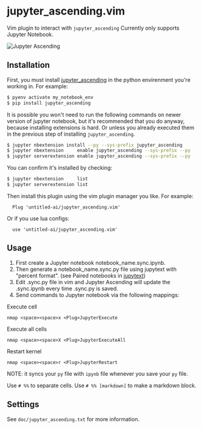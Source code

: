 # jupyter_ascending.vim

Vim plugin to interact with `jupyter_ascending`
Currently only supports Jupyter Notebook.

![Jupyter Ascending](./media/simple_jupyter_ascending.gif)


## Installation

First, you must install [jupyter_ascending](https://github.com/untitled-ai/jupyter_ascending) in the python envirenment you're working in. For example:
```bash
$ pyenv activate my_notebook_env
$ pip install jupyter_ascending
```

It is possible you won't need to run the following commands on newer version of jupyter notebook, but it's recommended that you do anyway, because installing extensions is hard. Or unless you already executed them in the previous step of installing `jupyter_ascending`.
```bash
$ jupyter nbextension install --py --sys-prefix jupyter_ascending
$ jupyter nbextension     enable jupyter_ascending --sys-prefix --py
$ jupyter serverextension enable jupyter_ascending --sys-prefix --py
```

You can confirm it's installed by checking:
```bash
$ jupyter nbextension     list
$ jupyter serverextension list
```

Then install this plugin using the vim plugin manager you like. For example:

```
  Plug 'untitled-ai/jupyter_ascending.vim'
```

Or if you use lua configs:
```
  use 'untitled-ai/jupyter_ascending.vim'
```

## Usage
1) First create a Jupyter notebook notebook_name.sync.ipynb.
2) Then generate a notebook_name.sync.py file using jupytext with "percent format". (see Paired notebooks in [jupytext](https://github.com/mwouts/jupytext))
3) Edit .sync.py file in vim and Jupyter Ascending will update the .sync.ipynb every time .sync.py is saved.
4) Send commands to Jupyter notebook via the following mappings:

Execute cell
```vim
nmap <space><space>x <Plug>JupyterExecute
```

Execute all cells
```vim
nmap <space><space>X <Plug>JupyterExecuteAll
```

Restart kernel
```vim
nmap <space><space>r <Plug>JupyterRestart

```
NOTE: it syncs your `py` file with `ipynb` file whenever you save your `py` file.

Use `# %%` to separate cells.
Use `# %% [markdown]` to make a markdown block.


## Settings
See `doc/jupyter_ascending.txt` for more information.
